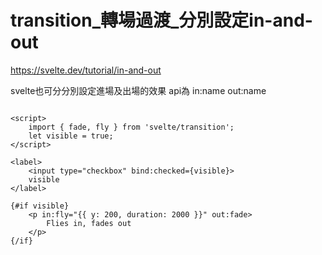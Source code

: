 # transition_轉場過渡_分別設定in-and-out
https://svelte.dev/tutorial/in-and-out

svelte也可分分別設定進場及出場的效果
api為 in:name  out:name

```svelte

<script>
    import { fade, fly } from 'svelte/transition';
    let visible = true;
</script>

<label>
    <input type="checkbox" bind:checked={visible}>
    visible
</label>

{#if visible}
    <p in:fly="{{ y: 200, duration: 2000 }}" out:fade>
        Flies in, fades out
    </p>
{/if}
```